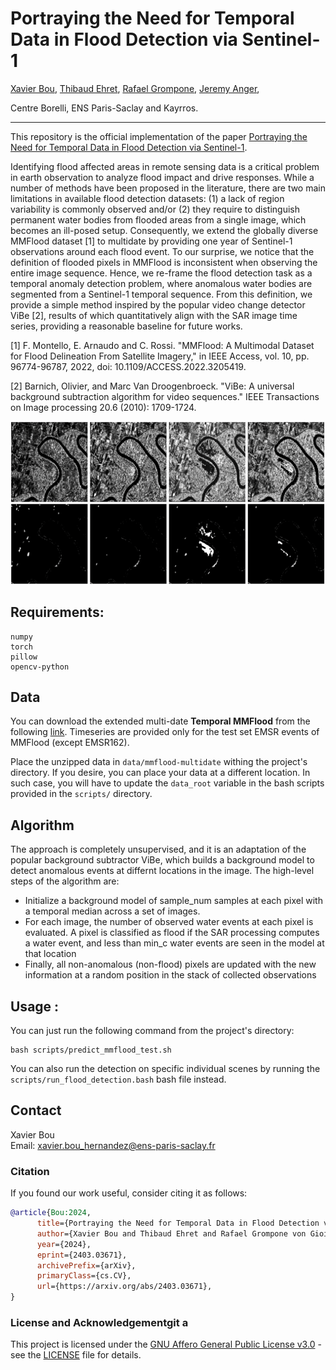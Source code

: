 # Portraying the Need for Temporal Data in Flood Detection via Sentinel-1

[Xavier Bou](https://xavibou.github.io/), [Thibaud Ehret](https://tehret.github.io), [Rafael Grompone](https://scholar.google.fr/citations?user=GLovf4UAAAAJ&hl=en), [Jeremy Anger](https://github.com/kidanger), 

Centre Borelli, ENS Paris-Saclay and Kayrros.

---

This repository is the official implementation of the paper [Portraying the Need for Temporal Data in Flood Detection via Sentinel-1](https://arxiv.org/abs/2403.03671).

Identifying flood affected areas in remote sensing data is a critical problem in earth observation to analyze flood impact and drive responses. While a number of methods have been proposed in the literature, there are two main limitations in available flood detection datasets: (1) a lack of region variability is commonly observed and/or (2) they require to distinguish permanent water bodies from flooded areas from a single image, which becomes an ill-posed setup. Consequently, we extend the globally diverse MMFlood dataset [1] to multidate by providing one year of Sentinel-1 observations around each flood event. To our surprise, we notice that the definition of flooded pixels in MMFlood is inconsistent when observing the entire image sequence. Hence, we re-frame the flood detection task as a temporal anomaly detection problem, where anomalous water bodies are segmented from a Sentinel-1 temporal sequence. From this definition, we provide a simple method inspired by the popular video change detector ViBe [2], results of which quantitatively align with the SAR image time series, providing a reasonable baseline for future works.

[1] F. Montello, E. Arnaudo and C. Rossi. "MMFlood: A Multimodal Dataset for Flood Delineation From Satellite Imagery," in IEEE Access, vol. 10, pp. 96774-96787, 2022, doi: 10.1109/ACCESS.2022.3205419. 

[2] Barnich, Olivier, and Marc Van Droogenbroeck. "ViBe: A universal background subtraction algorithm for video sequences." IEEE Transactions on Image processing 20.6 (2010): 1709-1724.

![Alt text](./assets/teaser.png)

## Requirements:
    numpy
    torch
    pillow
    opencv-python

## Data
You can download the extended multi-date **Temporal MMFlood** from the following [link](https://zenodo.org/records/12805033). Timeseries are provided only for the test set EMSR events of MMFlood (except EMSR162).

Place the unzipped data in `data/mmflood-multidate` withing the project's directory. If you desire, you can place your data at a different location. In such case, you will have to update the `data_root` variable in the bash scripts provided in the `scripts/` directory.

## Algorithm
The approach is completely unsupervised, and it is an adaptation of the popular background subtractor ViBe, which builds a background model to detect anomalous events at differnt locations in the image. The high-level steps of the algorithm are:
* Initialize a background model of sample_num samples at each pixel with a temporal median across a set of images.
* For each image, the number of observed water events at each pixel is evaluated. A pixel is classified as flood if the SAR processing computes a water event, and less than min_c water events are seen in the model at that location
* Finally, all non-anomalous (non-flood) pixels are updated with the new information at a random position in the stack of collected observations

## Usage :
You can just run the following command from the project's directory:

```Shell
bash scripts/predict_mmflood_test.sh
```
You can also run the detection on specific individual scenes by running the `scripts/run_flood_detection.bash` bash file instead.

## Contact
Xavier Bou\
Email: xavier.bou_hernandez@ens-paris-saclay.fr

### Citation
If you found our work useful, consider citing it as follows:
```bibtex
@article{Bou:2024,
      title={Portraying the Need for Temporal Data in Flood Detection via Sentinel-1}, 
      author={Xavier Bou and Thibaud Ehret and Rafael Grompone von Gioi and Jeremy Anger},
      year={2024},
      eprint={2403.03671},
      archivePrefix={arXiv},
      primaryClass={cs.CV},
      url={https://arxiv.org/abs/2403.03671}, 
}
```

### License and Acknowledgementgit a
This project is licensed under the [GNU Affero General Public License v3.0](LICENSE) - see the [LICENSE](LICENSE) file for details.